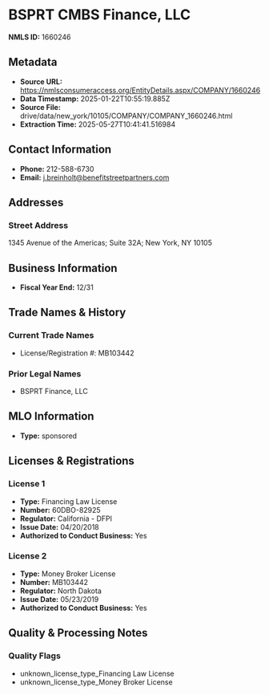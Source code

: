 # BSPRT CMBS Finance, LLC

**NMLS ID:** 1660246

## Metadata
- **Source URL:** https://nmlsconsumeraccess.org/EntityDetails.aspx/COMPANY/1660246
- **Data Timestamp:** 2025-01-22T10:55:19.885Z
- **Source File:** drive/data/new_york/10105/COMPANY/COMPANY_1660246.html
- **Extraction Time:** 2025-05-27T10:41:41.516984

## Contact Information
- **Phone:** 212-588-6730
- **Email:** j.breinholt@benefitstreetpartners.com

## Addresses
### Street Address
1345 Avenue of the Americas; Suite 32A; New York, NY 10105

## Business Information
- **Fiscal Year End:** 12/31

## Trade Names & History
### Current Trade Names
- License/Registration #: MB103442

### Prior Legal Names
- BSPRT Finance, LLC

## MLO Information
- **Type:** sponsored

## Licenses & Registrations

### License 1
- **Type:** Financing Law License
- **Number:** 60DBO-82925
- **Regulator:** California - DFPI
- **Issue Date:** 04/20/2018
- **Authorized to Conduct Business:** Yes

### License 2
- **Type:** Money Broker License
- **Number:** MB103442
- **Regulator:** North Dakota
- **Issue Date:** 05/23/2019
- **Authorized to Conduct Business:** Yes

## Quality & Processing Notes
### Quality Flags
- unknown_license_type_Financing Law License
- unknown_license_type_Money Broker License
